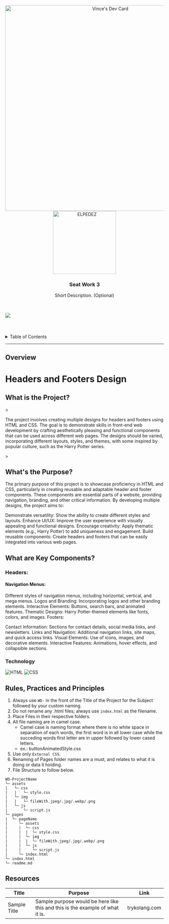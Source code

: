 <a name="readme-top">

<br/>

<br />
<div align="center">
  <a href="https://app.daily.dev/vinceelpedez"><img src="https://api.daily.dev/devcards/v2/Yx3Al31hWxDrC1pA3kOvQ.png?r=abq&type=wide" width="652" alt="Vince's Dev Card"/></a>
  <a href="https://github.com/vinceelpedez">
  <!-- TODO: If you want to add logo or banner you can add it here -->
    <img src="https://i.pinimg.com/564x/7d/63/a0/7d63a0eddd6418289bbd9c46c026d946.jpg"alt="ELPEDEZ" width="200" height="200">
  </a>
  </a>
<!-- TODO: Change Title to the name of the title of your Project -->
  <h3 align="center">Seat Work 3</h3>
</div>
<!-- TODO: Make a short description -->
<div align="center">
  Short Description. (Optional)
</div>

<br />


![](https://visit-counter.vercel.app/counter.png?https://github.com/vinceelpedez/WD-ELPEDEZ-SA3)
---

<br />
<br />

<!-- TODO: If you want to add more layers for your readme -->
<details>
  <summary>Table of Contents</summary>
  <ol>
    <li>
      <a href="#overview">Overview</a>
      <ol>
        <li>
          <a href="#key-components">Key Components</a>
        </li>
        <li>
          <a href="#technology">Technology</a>
        </li>
      </ol>
    </li>
    <li>
      <a href="#rule,-practices-and-principles">Rules, Practices and Principles</a>
    </li>
    <li>
      <a href="#resources">Resources</a>
    </li>
  </ol>
</details>

---

## Overview

<h1>Headers and Footers Design</h1>
<h2>What is the Project?</h2>>
<p>The project involves creating multiple designs for headers and footers using HTML and CSS. The goal is to demonstrate skills in front-end web development by crafting aesthetically pleasing and functional components that can be used across different web pages. The designs should be varied, incorporating different layouts, styles, and themes, with some inspired by popular culture, such as the Harry Potter series.</p>>

<h2>What's the Purpose?</h2>
The primary purpose of this project is to showcase proficiency in HTML and CSS, particularly in creating reusable and adaptable header and footer components. These components are essential parts of a website, providing navigation, branding, and other critical information. By developing multiple designs, the project aims to:

Demonstrate versatility: Show the ability to create different styles and layouts.
Enhance UI/UX: Improve the user experience with visually appealing and functional designs.
Encourage creativity: Apply thematic elements (e.g., Harry Potter) to add uniqueness and engagement.
Build reusable components: Create headers and footers that can be easily integrated into various web pages.

<h2>What are Key Components?</h2>
<h3>Headers:</h3>

<h4>Navigation Menus:</h4> Different styles of navigation menus, including horizontal, vertical, and mega menus.
Logos and Branding: Incorporating logos and other branding elements.
Interactive Elements: Buttons, search bars, and animated features.
Thematic Designs: Harry Potter-themed elements like fonts, colors, and images.
Footers:

Contact Information: Sections for contact details, social media links, and newsletters.
Links and Navigation: Additional navigation links, site maps, and quick access links.
Visual Elements: Use of icons, images, and decorative elements.
Interactive Features: Animations, hover effects, and collapsible sections.


### Technology
<!-- TODO: List of Technology Used -->
![HTML](https://img.shields.io/badge/HTML-E34F26?style=for-the-badge&logo=html5&logoColor=white)
![CSS](https://img.shields.io/badge/CSS-1572B6?style=for-the-badge&logo=css3&logoColor=white)


## Rules, Practices and Principles
1. Always use `WD-` in the front of the Title of the Project for the Subject followed by your custom naming.
2. Do not rename any .html files; always use `index.html` as the filename.
3. Place Files in their respective folders.
4. All file naming are in camel case.
   - Camel case is naming format where there is no white space in separation of each words, the first word is in all lower case while the succeding words first letter are in upper followed by lower cased letters.
   - ex.: buttonAnimatedStyle.css
5. Use only `External CSS`.
6. Renaming of Pages folder names are a must, and relates to what it is doing or data it holding.
7. File Structure to follow below.

```
WD-ProjectName
└─ assets
|   └─ css
|   |   └─ style.css
|   └─ img
|   |   └─ fileWith.jpeg/.jpg/.webp/.png
|   └─ js
|       └─ script.js
└─ pages
|  └─ pageName
|     └─ assets
|     |  └─ css
|     |  |  └─ style.css
|     |  └─ img
|     |  |  └─ fileWith.jpeg/.jpg/.webp/.png
|     |  └─ js
|     |     └─ script.js
|     └─ index.html
└─ index.html
└─ readme.md
```

## Resources

<!-- TODO: Add References -->
| Title | Purpose | Link |
|-|-|-|
| Sample Title | Sample purpose would be here like this and this is the example of what it is. | trykolang.com |
